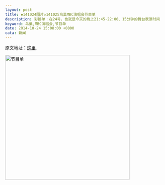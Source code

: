 ```yaml
---
layout: post
title: ◆141024图片◇141025鸟巢MBC演唱会节目单
description: 彩排单：在24号，也就是今天的晚上21:45-22:00、15分钟的舞台表演时间
keyword: 鸟巢,MBC演唱会,节目单
date: 2014-10-24 15:08:00 +0800
cata: 新闻
---
```


原文地址：[这里](http://tieba.baidu.com/p/3369212050?see_lz=1).

<p><img src="{{ site.url }}/images/141024_1.jpg" alt="节目单" width="400" /></p>
